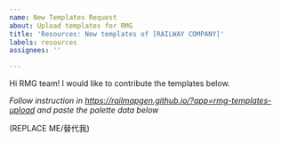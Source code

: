 ```yaml
---
name: New Templates Request
about: Upload templates for RMG
title: 'Resources: New templates of [RAILWAY COMPANY]'
labels: resources
assignees: ''

---
```


Hi RMG team! I would like to contribute the templates below.

_Follow instruction in https://railmapgen.github.io/?app=rmg-templates-upload and paste the palette data below_

(REPLACE ME/替代我)
